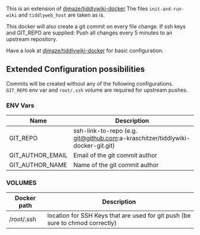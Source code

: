 This is an extension of [djmaze/tiddlywiki-docker](https://github.com/djmaze/tiddlywiki-docker)
The files `init-and-run-wiki` and `tiddlyweb_host` are taken as is.

This docker will also create a git commit on every file change.
If ssh keys and GIT_REPO are supplied: Push all changes every 5 minutes to an upstream repository.

Have a look at [djmaze/tiddlywiki-docker](https://github.com/djmaze/tiddlywiki-docker) for basic configuration.

## Extended Configuration possibilities

Commits will be created without any of the following configurations.
`GIT_REPO` env var and `root/.ssh` volume are required for upstream pushes.


### ENV Vars

Name | Description
---- | -----------
GIT_REPO | ssh-link-to-repo (e.g. git@github.com:a-kraschitzer/tiddlywiki-docker-git.git)
GIT_AUTHOR_EMAIL | Email of the git commit author
GIT_AUTHOR_NAME | Name of the git commit author

### VOLUMES
Docker path | Description
----------- | -----------
/root/.ssh | location for SSH Keys that are used for git push (be sure to chmod correctly)